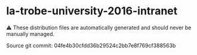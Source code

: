 # la-trobe-university-2016-intranet

:warning: These distribution files are automatically generated and should never be manually managed.

Source git commit: 04fe4b30cfdd36b29524c2bb7e8f769cf388563b
